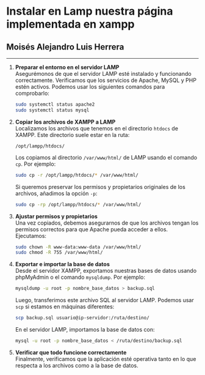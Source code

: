 # Instalar en Lamp nuestra página implementada en xampp
## Moisés Alejandro Luis Herrera

---

1. **Preparar el entorno en el servidor LAMP**  
   Asegurémonos de que el servidor LAMP esté instalado y funcionando correctamente. Verificamos que los servicios de Apache, MySQL y PHP estén activos. Podemos usar los siguientes comandos para comprobarlo:  
   ```bash
   sudo systemctl status apache2
   sudo systemctl status mysql
   ```

2. **Copiar los archivos de XAMPP a LAMP**  
   Localizamos los archivos que tenemos en el directorio `htdocs` de XAMPP. Este directorio suele estar en la ruta:  
   ```
   /opt/lampp/htdocs/
   ```
   Los copiamos al directorio `/var/www/html/` de LAMP usando el comando `cp`. Por ejemplo:  
   ```bash
   sudo cp -r /opt/lampp/htdocs/* /var/www/html/
   ```
   Si queremos preservar los permisos y propietarios originales de los archivos, añadimos la opción `-p`:  
   ```bash
   sudo cp -rp /opt/lampp/htdocs/* /var/www/html/
   ```

3. **Ajustar permisos y propietarios**  
   Una vez copiados, debemos asegurarnos de que los archivos tengan los permisos correctos para que Apache pueda acceder a ellos. Ejecutamos:  
   ```bash
   sudo chown -R www-data:www-data /var/www/html/
   sudo chmod -R 755 /var/www/html/
   ```

4. **Exportar e importar la base de datos**  
   Desde el servidor XAMPP, exportamos nuestras bases de datos usando phpMyAdmin o el comando `mysqldump`. Por ejemplo:  
   ```bash
   mysqldump -u root -p nombre_base_datos > backup.sql
   ```
   Luego, transferimos este archivo SQL al servidor LAMP. Podemos usar `scp` si estamos en máquinas diferentes:  
   ```bash
   scp backup.sql usuario@ip-servidor:/ruta/destino/
   ```
   En el servidor LAMP, importamos la base de datos con:  
   ```bash
   mysql -u root -p nombre_base_datos < /ruta/destino/backup.sql
   ```

5. **Verificar que todo funcione correctamente**  
   Finalmente, verificamos que la aplicación esté operativa tanto en lo que respecta a los archivos como a la base de datos.